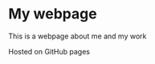 # My webpage

This is a webpage about me and my work

Hosted on GitHub[](https://jessika8.github.io/mywebpage/) pages